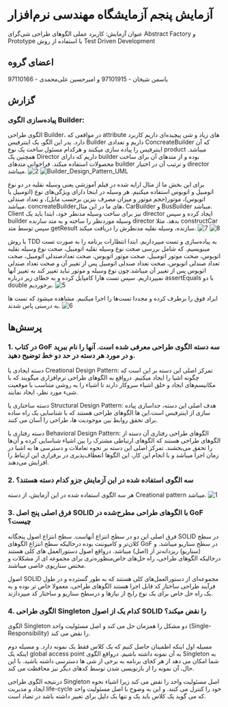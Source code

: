 <div dir=”rtl”>
 
 # آزمایش پنجم آزمایشگاه مهندسی نرم‌افزار
عنوان آزمایش:
کاربرد عملی الگوهای طراحی شی‌گرای Abstract Factory و Prototype با استفاده از روش Test Driven Development
 
 ## اعضای گروه
 یاسمن شیخان - 97101915 و امیرحسین علی‌محمدی - 97110166
 
 
## گزارش

  ### پیاده‌سازی الگوی Builder:
الگوی طراحی Builder، در مواقعی که attribute های زیاد و شی پیچیده‌ای داریم  کاربرد دارد.
یدر این الگو، یک  اینترفیس Builder داریم و تعدادی ConcreateBuilder که آن اینترفیس را پیاده سازی میکنند و هرکدام مسئول ساخت یک نوع product میباشد. همچنین یک Director داریم که دارای builder بوده و از متدهای آن برای ساخت محصولات استفاده میکند. فراخوانی متدهای builder و ترتیب آن در اختیار director میباشد.
![2](https://user-images.githubusercontent.com/45336465/206543652-8f7c7b14-ac8a-4ed4-8731-1c131349a950.png)
![Builder_Design_Pattern_UML](https://user-images.githubusercontent.com/45336465/206544038-6a96dbfa-e40c-4caf-a926-168d5cf87964.jpg)

  
برای این بخش ما از مثال ارایه شده در فیلم آموزشی یعنی وسیله نقلیه در دو نوع اتومبیل و اتوبوس استفاده میکنیم.
هر وسیله در اینجا دارای ویژگی‌های نوع (اتومبیل یا اتوبوس)، موتور(حجم موتور و میزان مصرف بنزین برحسب مایل)، و تعداد صندلی میباشد.
 concreateBuilderهای ما در این مثال، CarBuilder و BusBuilder میباشد.
 Client نیز برای ساخت وسیله مدنظر خود، ابتدا باید یک director ایجاد کرده و سپس builder وسیله موردنظر را ساخته و به  متد سازنده director بدهد. مثلا constructCar
 سپس توسط متد getResult سازنده، وسیله نقلیه مدنظرش را دریافت میکند.
 ![7](https://user-images.githubusercontent.com/45336465/206543876-300d3759-b3a5-4cc5-bbd9-4c8b63154e68.png)
![8](https://user-images.githubusercontent.com/45336465/206543945-b4b1a809-3543-4c29-adf6-df4ec90805b4.png)

  
 با روش TDD به پیاده‌سازی و تست میپردازیم.
 ابتدا انتظارات برنامه را به صورت تست مینویسیم. که شامل بررسی صحت نوع وسیله نقلیه اتومبیل، صحت نوع وسیله نقلیه اتوبوس، صحت موتور اتومبیل، صحت موتور اتوبوس، صحت تعدادصندلی اتومبیل، صحت تعداد صندلی اتوبوس، صحت تعداد صندلی اتومبیل پس از تغییر آن و صحت تعداد صندلی اتوبوس پس از تغییر آن میباشد.چون نوع وسیله و موتور نباید تغییر کند به تغییر آنها نمیپردازیم.
 سپس تست هارا کامپایل کرده و به خطای زیر درباره assertEquals با دو double برخوردیم.
![5](https://user-images.githubusercontent.com/45336465/206543734-1ed715a9-6186-4dc5-bc12-6c15af5a639a.png)

  ایراد فوق را برطرف کرده و مجددا تست‌ها را اجرا میکنیم. مشاهده میشود که تست ها به درستی پاس شدند.
![6](https://user-images.githubusercontent.com/45336465/206543804-6c5314cb-c4f2-498d-9a62-83ed23ba580f.png)


 ## پرسش‌ها
 ### 1. در کتاب GoF سه دسته الگوی طراحی معرفی شده است. آنها را نام ببرید و در مورد هر دسته در حد دو خط توضیح دهید.
 دسته ایجادی یا   Creational Design Pattern:
تمرکز اصلی این دسته بر این است که  چگونه اشیا را ایجاد میکنیم.
درواقع به الگوهای طراحی نرم‌افزاری میگویند که با مکانیسم‌های ایجاد و خلق اشیاء سروکار دارند تا اشیاء را به روشی متناسب با موقعیت شیء مورد نظر، ایجاد نمایند.

 دسته ساختاری یا Structural Design Pattern:
هدف اصلی این دسته، جداسازی پیاده سازی از اینترفیس است.این ها الگوهای طراحی هستند که با شناسایی یک راه ساده برای تحقق روابط بین موجودیت ها، طراحی را آسان می کنند.

 دسته رفتاری یا Behavioral Design Pattern:
الگوهای طراحی رفتاری آن دسته از الگوهای طراحی هستند که الگوهای ارتباطی مشترک را بین اشیاء شناسایی کرده و آن‌ها را تحقق می‌بخشند. تمرکز اصلی  این دسته بر نحوه تعاملات و  دسترسی ها به اشیا در زمان اجرا میباشد و با انجام این کار، این الگوها انعطاف‌پذیری در برقراری این ارتباط را افزایش می‌دهند.

 ### 2. سه الگوی استفاده شده در این آزمایش جزو کدام دسته هستند؟
هر سه الگوی استفاده شده در این آزمایش، از دسته Creational pattern میباشد.
![1](https://user-images.githubusercontent.com/45336465/206543508-fdae3c51-63b1-41a9-bf02-8c4f594a46fb.png)

 
 ### 3. فرق اصلی پنج اصل SOLID با الگوهای طراحی مطرح‌شده در GoF چیست؟
 
 فرق اصلی این دو در سطح انتزاع آنهاست. سطح انتزاع اصول پنجگانه SOLID در سطح کلان‌تر و کامپوننت بوده درحالیکه سطح انتزاع الگوهای GoF در سطح سناریو میباشد. و (سناریو) ریزدانه‌تر از (اصل) میباشد.
 درواقع اصول دستورالعمل های کلی هستند درحالیکه الگوهای طراحی، راه حل‌های خاص‌منظوره‌تری برای مجموعه ای از مشکلات و مختص سناریوی خاصی میباشند.
 
 اصول SOLID مجموعه‌ای از دستورالعمل‌های کلی هستند که به طور گسترده و  در طول فرآیند طراحی ساختار کد قابل اجرا هستند
 الگوهای طراحی، معمولا خاص تر بوده و به یک راه حل خاص برای یک نوع رایج از نیازها و درسطح سناریو و ساختار کد میپردازند. 
 
 
 
  ### 4. الگوی طراحی Singleton کدام یک از اصول SOLID را نقض میکند؟
  الگوی Singleton دو مشکل را همزمان حل می کند و اصل مسئولیت واحد (Single-Responsibility)  را نقض می کند.
  
  مسیله اول اینکه اطمینان حاصل کنیم که یک کلاس فقط یک نمونه دارد.  و مسیله دوم اینکه یک global access point به آن نمونه داشته باشیم. درواقع الگوی Singleton به شما امکان می دهد از هر کجای برنامه به برخی از شی ها دسترسی داشته باشید. با این حال، آن نمونه را از بازنویسی شدن توسط کدهای دیگر نیز محافظت می کند.
  
  درنتیجه الگوی طراحی Singleton اصل مسئولیت واحد را نقض می کند زیرا اشیاء نحوه ایجاد و مدیریت life-cycle خود را کنترل می کنند. و این به وضوح با اصل مسئولیت واحد که می گوید یک کلاس باید یک و تنها یک دلیل برای تغییر داشته باشد در تضاد است.
